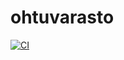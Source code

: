 # ohtuvarasto

[![CI](https://github.com/lapatinn/ohtuvarasto/actions/workflows/main.yml/badge.svg)](https://github.com/lapatinn/ohtuvarasto/actions)
